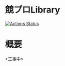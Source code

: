 # 競プロLibrary
[![Actions Status](https://github.com/come2ry/library/workflows/verify/badge.svg)](https://github.com/come2ry/library/actions)

# 概要
<工事中>